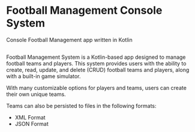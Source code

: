 # Football Management Console System

Console Football Management app written in Kotlin

##
Football Management System is a Kotlin-based app designed to manage football teams and players. This system provides users with the ability to create, read, update, and delete (CRUD) football teams and players, along with a built-in game simulator.

With many customizable options for players and teams, users can create their own unique teams. 

Teams can also be persisted to files in the following formats:
   - XML Format
   - JSON Format

 
